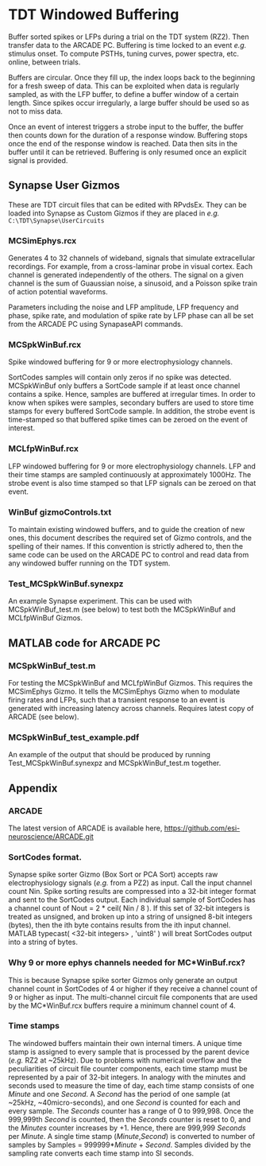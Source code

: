 # TDT Windowed Buffering
Buffer sorted spikes or LFPs during a trial on the TDT system (RZ2). Then transfer data to the ARCADE PC. Buffering is time locked to an event _e.g._ stimulus onset. To compute PSTHs, tuning curves, power spectra, etc. online, between trials.

Buffers are circular. Once they fill up, the index loops back to the beginning for a fresh sweep of data. This can be exploited when data is regularly sampled, as with the LFP buffer, to define a buffer window of a certain length. Since spikes occur irregularly, a large buffer should be used so as not to miss data.

Once an event of interest triggers a strobe input to the buffer, the buffer then counts down for the duration of a response window. Buffering stops once the end of the response window is reached. Data then sits in the buffer until it can be retrieved. Buffering is only resumed once an explicit signal is provided.

## Synapse User Gizmos
These are TDT circuit files that can be edited with RPvdsEx. They can be loaded into Synapse as Custom Gizmos if they are placed in _e.g._ `C:\TDT\Synapse\UserCircuits`

### MCSimEphys.rcx
Generates 4 to 32 channels of wideband, signals that simulate extracellular recordings. For example, from a cross-laminar probe in visual cortex. Each channel is generated independently of the others. The signal on a given channel is the sum of Guaussian noise, a sinusoid, and a Poisson spike train of action potential waveforms.

Parameters including the noise and LFP amplitude, LFP frequency and phase, spike rate, and modulation of spike rate by LFP phase can all be set from the ARCADE PC using SynapaseAPI commands.

### MCSpkWinBuf.rcx
Spike windowed buffering for 9 or more electrophysiology channels.

SortCodes samples will contain only zeros if no spike was detected. MCSpkWinBuf only buffers a SortCode sample if at least once channel contains a spike. Hence, samples are buffered at irregular times. In order to know when spikes were samples, secondary buffers are used to store time stamps for every buffered SortCode sample. In addition, the strobe event is time-stamped so that buffered spike times can be zeroed on the event of interest.

### MCLfpWinBuf.rcx
LFP windowed buffering for 9 or more electrophysiology channels. LFP and their time stamps are sampled continuously at approximately 1000Hz. The strobe event is also time stamped so that LFP signals can be zeroed on that event.

### WinBuf gizmoControls.txt
To maintain existing windowed buffers, and to guide the creation of new ones, this document describes the required set of Gizmo controls, and the spelling of their names. If this convention is strictly adhered to, then the same code can be used on the ARCADE PC to control and read data from any windowed buffer running on the TDT system.

### Test_MCSpkWinBuf.synexpz
An example Synapse experiment. This can be used with MCSpkWinBuf_test.m (see below) to test both the MCSpkWinBuf and MCLfpWinBuf Gizmos.

## MATLAB code for ARCADE PC

### MCSpkWinBuf_test.m
For testing the MCSpkWinBuf and MCLfpWinBuf Gizmos. This requires the MCSimEphys Gizmo. It tells the MCSimEphys Gizmo when to modulate firing rates and LFPs, such that a transient response to an event is generated with increasing latency across channels. Requires latest copy of ARCADE (see below).

### MCSpkWinBuf_test_example.pdf
An example of the output that should be produced by running Test_MCSpkWinBuf.synexpz and MCSpkWinBuf_test.m together.

## Appendix

### ARCADE
The latest version of ARCADE is available here, https://github.com/esi-neuroscience/ARCADE.git

### SortCodes format.
Synapse spike sorter Gizmo (Box Sort or PCA Sort) accepts raw electrophysiology signals (_e.g._ from a PZ2) as input. Call the input channel count Nin. Spike sorting results are compressed into a 32-bit integer format and sent to the SortCodes output. Each individual sample of SortCodes has a channel count of Nout = 2 * ceil( Nin / 8 ). If this set of 32-bit integers is treated as unsigned, and broken up into a string of unsigned 8-bit integers (bytes), then the ith byte contains results from the ith input channel. MATLAB typecast( <32-bit integers> , 'uint8' ) will breat SortCodes output into a string of bytes.

### Why 9 or more ephys channels needed for MC*WinBuf.rcx?
This is because Synapse spike sorter Gizmos only generate an output channel count in SortCodes of 4 or higher if they receive a channel count of 9 or higher as input. The multi-channel circuit file components that are used by the MC*WinBuf.rcx buffers require a minimum channel count of 4.

### Time stamps
The windowed buffers maintain their own internal timers. A unique time stamp is assigned to every sample that is processed by the parent device (_e.g._ RZ2 at ~25kHz). Due to problems with numerical overflow and the peculiarities of circuit file counter components, each time stamp must be represented by a pair of 32-bit integers. In analogy with the minutes and seconds used to measure the time of day, each time stamp consists of one _Minute_ and one _Second_. A _Second_ has the period of one sample (at ~25kHz, ~40micro-seconds), and one _Second_ is counted for each and every sample. The _Seconds_ counter has a range of 0 to 999,998. Once the 999,999th _Second_ is counted, then the _Seconds_ counter is reset to 0, and the _Minutes_ counter increases by +1. Hence, there are 999,999 _Seconds_ per _Minute_. A single time stamp (_Minute_,_Second_) is converted to number of samples by Samples = 999999*_Minute_ + _Second_. Samples divided by the sampling rate converts each time stamp into SI seconds.
